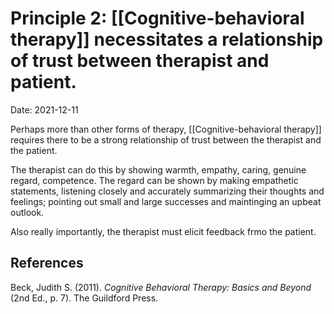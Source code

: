 # Principle 2: [[Cognitive-behavioral therapy]] necessitates a relationship of trust between therapist and patient.

Date: 2021-12-11

Perhaps more than other forms of therapy, [[Cognitive-behavioral therapy]] requires there to be a strong relationship of trust between the therapist and the patient. 

The therapist can do this by showing warmth, empathy, caring, genuine regard, competence. The regard can be shown by making empathetic statements, listening closely and accurately summarizing their thoughts and feelings; pointing out small and large successes and maintinging an upbeat outlook. 

Also really importantly, the therapist must elicit feedback frmo the patient. 

## References
Beck, Judith S. (2011). *Cognitive Behavioral Therapy: Basics and Beyond* (2nd Ed., p. 7). The Guildford Press.

